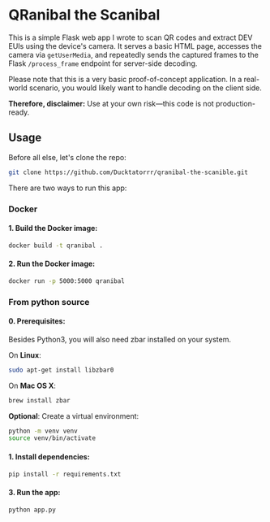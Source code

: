 # QRanibal the Scanibal

This is a simple Flask web app I wrote to scan QR codes and extract DEV EUIs using the device's camera. It serves a basic HTML page, accesses the camera via `getUserMedia`, and repeatedly sends the captured frames to the Flask `/process_frame` endpoint for server-side decoding.

Please note that this is a very basic proof-of-concept application. In a real-world scenario, you would likely want to handle decoding on the client side.

**Therefore, disclaimer:** Use at your own risk—this code is not production-ready.

## Usage

Before all else, let's clone the repo:

```bash
git clone https://github.com/Ducktatorrr/qranibal-the-scanible.git
```

There are two ways to run this app:

### Docker

#### 1. Build the Docker image:

```bash
docker build -t qranibal .
```

#### 2. Run the Docker image:

```bash
docker run -p 5000:5000 qranibal
```

### From python source

#### 0. Prerequisites:

Besides Python3, you will also need zbar installed on your system.

On **Linux**:

```bash
sudo apt-get install libzbar0
```

On **Mac OS X**:

```bash
brew install zbar
```

**Optional**: Create a virtual environment:

```bash
python -m venv venv
source venv/bin/activate
```

#### 1. Install dependencies:

```bash
pip install -r requirements.txt
```

#### 3. Run the app:

```bash
python app.py
```
